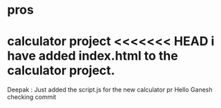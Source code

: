 # pros

calculator project
<<<<<<< HEAD
i have added index.html to the calculator project.
=======
Deepak : Just added the script.js for the new calculator pr
Hello
Ganesh checking commit
